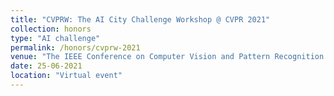 ```yaml
---
title: "CVPRW: The AI City Challenge Workshop @ CVPR 2021"
collection: honors
type: "AI challenge"
permalink: /honors/cvprw-2021
venue: "The IEEE Conference on Computer Vision and Pattern Recognition (CVPR) Workshops"
date: 25-06-2021
location: "Virtual event"
---
```

